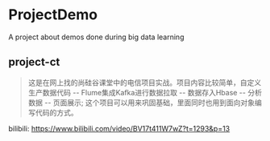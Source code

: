 # ProjectDemo
A project about demos done during big data learning
## project-ct
> 这是在网上找的尚硅谷课堂中的电信项目实战。项目内容比较简单，自定义生产数据代码 -- Flume集成Kafka进行数据拉取 -- 数据存入Hbase -- 分析数据 -- 页面展示; 这个项目可以用来巩固基础，里面同时也用到面向对象编写代码的方式。

bilibili: https://www.bilibili.com/video/BV17t411W7wZ?t=1293&p=13